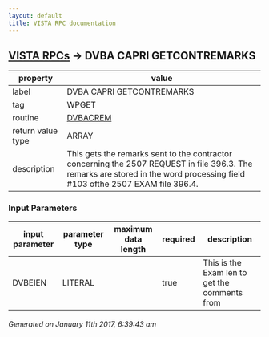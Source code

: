 ```yaml
---
layout: default
title: VISTA RPC documentation
---
```




## [VISTA RPCs](TableOfContent.md) &#8594; DVBA CAPRI GETCONTREMARKS 

 property | value 
--- | --- 
 label | DVBA CAPRI GETCONTREMARKS
 tag | WPGET
 routine | [DVBACREM](http://code.osehra.org/dox/Routine_DVBACREM_source.html)
 return value type | ARRAY
 description | This gets the remarks sent to the contractor concerning the 2507 REQUEST in file 396.3. The remarks are stored in the word processing field #103 ofthe 2507 EXAM file 396.4.

### Input Parameters

| input parameter | parameter type | maximum data length | required | description | 
| --- | --- | --- | --- | --- | 
| DVBEIEN | LITERAL |  | true | This is the Exam Ien to get the comments from | 




 ###### Generated on January 11th 2017, 6:39:43 am
